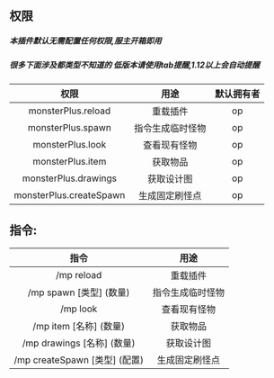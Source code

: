 ## 权限

##### 本插件默认无需配置任何权限,服主开箱即用

##### 很多下面涉及都类型不知道的 低版本请使用tab提醒,1.12以上会自动提醒

|           权限            |    用途    |  默认拥有者   |  
|:-----------------------:|:--------:|:--------:|
|   monsterPlus.reload    |   重载插件   |    op    |  
|    monsterPlus.spawn    | 指令生成临时怪物 |    op    |
|    monsterPlus.look     |  查看现有怪物  |    op    |
|    monsterPlus.item     |   获取物品   |    op    |
|  monsterPlus.drawings   |  获取设计图   |    op    |
| monsterPlus.createSpawn | 生成固定刷怪点  |    op    |

## 指令:

|            指令             |    用途    |
|:-------------------------:|:--------:|
|        /mp reload         |   重载插件   |
|    /mp spawn [类型] (数量)    | 指令生成临时怪物 |
|         /mp look          |  查看现有怪物  |
|    /mp item [名称] (数量)     |   获取物品   |
|  /mp drawings [名称] (数量)   |  获取设计图   |
| /mp createSpawn [类型] (配置) | 生成固定刷怪点  |